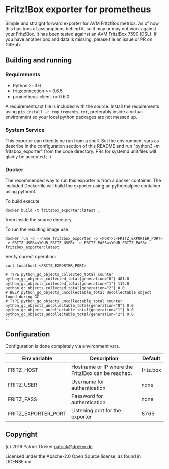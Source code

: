# Fritz!Box exporter for prometheus

Simple and straight forward exporter for AVM Fritz!Box metrics. As of now this has tons of assumptions behind it, so it may or may not work against your Fritz!Box. It has been tested against an AVM Fritz!Box 7590 (DSL). If you have another box and data is missing, please file an issue or PR on GitHub.

## Building and running

### Requirements

* Python >=3.6
* fritzconnection >= 0.6.5
* prometheus-client >= 0.6.0

A requirements.txt file is included with the source. Install the requirements using `pip install -r requirements.txt`, preferably inside a virtual environment so your local python packages are not messed up.

### System Service
This exporter can directly be run from a shell. Set the environment vars as describe in the configuration section of this README and run "python3 -m fritzbox_exporter" from the code directory. PRs for systemd unit files will gladly be accepted ;-)

### Docker
The recommended way to run this exporter is from a docker container. The included Dockerfile will build the exporter using an python:alpine container using python3.

To build execute

```docker build -t fritzbox_exporter:latest .```

from inside the source directory.

To run the resulting image use

```docker run -d --name fritzbox_exporter -p <PORT>:<FRITZ_EXPORTER_PORT> -e FRITZ_USER=<YOUR_FRITZ_USER> -e FRITZ_PASS=<YOUR_FRITZ_PASS> fritzbox_exporter:latest```

Verify correct operation:

```curl localhost:<FRITZ_EXPORTER_PORT>```

```# HELP python_gc_objects_collected_total Objects collected during gc
# TYPE python_gc_objects_collected_total counter
python_gc_objects_collected_total{generation="0"} 481.0
python_gc_objects_collected_total{generation="1"} 112.0
python_gc_objects_collected_total{generation="2"} 0.0
# HELP python_gc_objects_uncollectable_total Uncollectable object found during GC
# TYPE python_gc_objects_uncollectable_total counter
python_gc_objects_uncollectable_total{generation="0"} 0.0
python_gc_objects_uncollectable_total{generation="1"} 0.0
python_gc_objects_uncollectable_total{generation="2"} 0.0
...
```

## Configuration

Configuration is done completely via environment vars.

| Env variable | Description | Default |
|--------------|-------------|---------|
| FRITZ_HOST   | Hostname or IP where the Fritz!Box can be reached. | fritz.box |
| FRITZ_USER   | Username for authentication | none |
| FRITZ_PASS   | Password for authentication | none |
| FRITZ_EXPORTER_PORT | Listening port for the exporter | 8765 |

## Copyright
(c) 2019 Patrick Dreker <patrick@dreker.de>

Licensed under the Apache-2.0 Open Source license, as found in LICENSE.md
